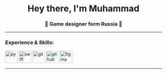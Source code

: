 <h1 align="center">Hey there, I'm Muhammad</a> 
<h3 align="center">👾 Game designer form Russia 👾</h3>

---

### Experience & Skills:
<img src="https://cdn.jsdelivr.net/gh/devicons/devicon/icons/python/python-original.svg" title="py" width="40" height="40"/> <img src="https://cdn.jsdelivr.net/gh/devicons/devicon/icons/swift/swift-original.svg" title="swift" width="40" height="40"/> <img src="https://cdn.jsdelivr.net/gh/devicons/devicon/icons/git/git-original.svg" title="git" width="40" height="40"/> <img src="https://cdn.jsdelivr.net/gh/devicons/devicon/icons/github/github-original.svg" title="github" width="40" height="40"/> <img src="https://cdn.jsdelivr.net/gh/devicons/devicon/icons/figma/figma-original.svg" title="figma" width="40" height="40"/>

---


